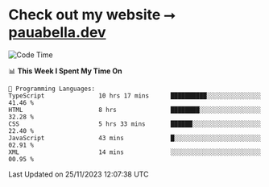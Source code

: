 # Check out my website ⭢ [pauabella.dev](https://pauabella.dev)

<!--START_SECTION:waka-->
![Code Time](http://img.shields.io/badge/Code%20Time-2%2C710%20hrs%2046%20mins-blue)

📊 **This Week I Spent My Time On** 

```text
💬 Programming Languages: 
TypeScript               10 hrs 17 mins      ██████████░░░░░░░░░░░░░░░   41.46 % 
HTML                     8 hrs               ████████░░░░░░░░░░░░░░░░░   32.28 % 
CSS                      5 hrs 33 mins       ██████░░░░░░░░░░░░░░░░░░░   22.40 % 
JavaScript               43 mins             █░░░░░░░░░░░░░░░░░░░░░░░░   02.91 % 
XML                      14 mins             ░░░░░░░░░░░░░░░░░░░░░░░░░   00.95 % 
```


 Last Updated on 25/11/2023 12:07:38 UTC
<!--END_SECTION:waka-->
